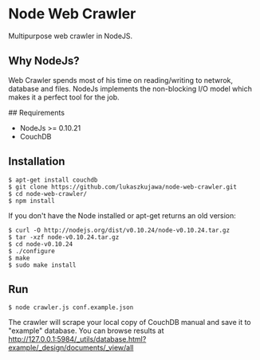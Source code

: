 Node Web Crawler
================
Multipurpose web crawler in NodeJS.

## Why NodeJs?

Web Crawler spends most of his time on reading/writing to netwrok, database and files. NodeJs implements the non-blocking I/O model which makes it a perfect tool for the job. 

## Requirements

- NodeJs >= 0.10.21
- CouchDB

## Installation

```
$ apt-get install couchdb
$ git clone https://github.com/lukaszkujawa/node-web-crawler.git
$ cd node-web-crawler/
$ npm install
```

If you don't have the Node installed or apt-get returns an old version:
```
$ curl -O http://nodejs.org/dist/v0.10.24/node-v0.10.24.tar.gz
$ tar -xzf node-v0.10.24.tar.gz
$ cd node-v0.10.24
$ ./configure
$ make
$ sudo make install
```

## Run
```
$ node crawler.js conf.example.json 
```


The crawler will scrape your local copy of CouchDB manual and save it to "example" database. You can browse results at http://127.0.0.1:5984/_utils/database.html?example/_design/documents/_view/all


